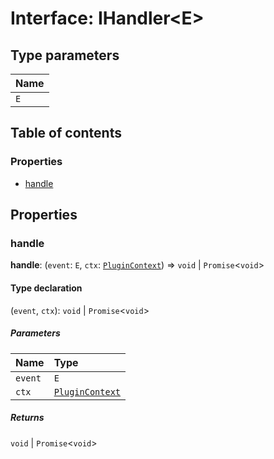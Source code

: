 # Interface: IHandler\<E>

## Type parameters

| Name |
| :------ |
| `E` |

## Table of contents

### Properties

* [handle](/en/auto-docs/free-layout-editor/interfaces/IHandler.md#handle)

## Properties

### handle

**handle**: (`event`: `E`, `ctx`: [`PluginContext`](/en/auto-docs/free-layout-editor/variables/PluginContext-1.md)) => `void` | `Promise`<`void`>

#### Type declaration

(`event`, `ctx`): `void` | `Promise`<`void`>

##### Parameters

| Name | Type |
| :------ | :------ |
| `event` | `E` |
| `ctx` | [`PluginContext`](/en/auto-docs/free-layout-editor/variables/PluginContext-1.md) |

##### Returns

`void` | `Promise`<`void`>

